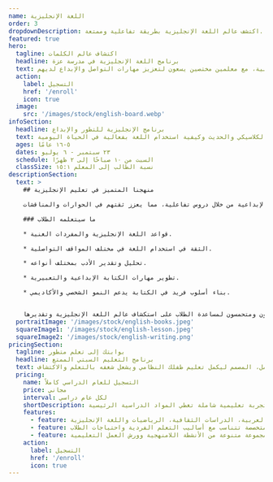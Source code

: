 ```yaml
---
name: اللغة الإنجليزية
order: 3
dropdownDescription: اكتشف عالم اللغة الإنجليزية بطريقة تفاعلية وممتعة.
featured: true
hero:
  tagline: اكتشاف عالم الكلمات
  headline: برنامج اللغة الإنجليزية في مدرسة عزة
  text: ساعد طفلك على تحسين مهاراته باللغة الإنجليزية من خلال دروس ممتعة وعملية، مع معلمين مختصين يسعون لتعزيز مهارات التواصل والإبداع لديهم.
  action:
    label: التسجيل
    href: '/enroll'
    icon: true
  image:
    src: '/images/stock/english-board.webp'
infoSection:
  headline: برنامج الإنجليزية للتطور والإبداع
  text: انغمس في تجربة تعلم اللغة الإنجليزية، مع تعرف على الأدب الكلاسيكي والحديث وكيفية استخدام اللغة بفعالية في الحياة اليومية.
  ages: ٥-١٦ عامًا
  dates: ٢٣ سبتمبر - ٦ يوليو
  schedule: السبت من ١٠ صباحًا إلى ٢ ظهرًا
  classSize: نسبة الطالب إلى المعلم ١٥:١
descriptionSection:
  text: >
    ## منهجنا المتميز في تعليم الإنجليزية

    يغطي برنامجنا جوانب متعددة من اللغة الإنجليزية، من الأساسيات وحتى المهارات المتقدمة. الطلاب سيتطورون في مهاراتهم التعبيرية والإبداعية من خلال دروس تفاعلية، مما يعزز ثقتهم في الحوارات والمناقشات.

    ### ما سيتعلمه الطلاب

    * قواعد اللغة الإنجليزية والمفردات الغنية.

    * الثقة في استخدام اللغة في مختلف المواقف التواصلية.

    * تحليل وتقدير الأدب بمختلف أنواعه.

    * تطوير مهارات الكتابة الإبداعية والتعبيرية.

    * بناء أسلوب فريد في الكتابة يدعم النمو الشخصي والأكاديمي.


    نحرص في برنامجنا على توفير بيئة تعليمية تفاعلية تشجع الطلاب على الاستفسار والابتكار، مما يساعدهم على إتقان اللغة الإنجليزية بطريقة ممتعة وعملية. معلمونا متخصصون ومتحمسون لمساعدة الطلاب على استكشاف عالم اللغة الإنجليزية وتقديرها.
  portraitImage: '/images/stock/english-books.jpeg'
  squareImage1: '/images/stock/english-lesson.jpeg'
  squareImage2: '/images/stock/english-writing.png'
pricingSection:
  tagline: بوابتك إلى تعلم متطور
  headline: برنامج التعليم السبتي الممتع
  text: انضم إلينا لتجربة سبتية مثرية مع منهجنا الشامل، المصمم ليكمل تعليم طفلك النظامي ويشعل شغفه بالتعلم والاكتشاف.
  pricing:
    name: التسجيل للعام الدراسي كاملاً
    price: مجاني
    interval: لكل عام دراسي
    shortDescription: تجربة تعليمية شاملة تغطي المواد الدراسية الرئيسية
    features:
      - feature: منهج شامل يتضمن اللغة العربية، الدراسات الثقافية، الرياضيات واللغة الإنجليزية
      - feature: أساليب تعليم متخصصة تتناسب مع أساليب التعلم الفردية واحتياجات الطلاب
      - feature: فرصة للوصول إلى مجموعة متنوعة من الأنشطة اللامنهجية وورش العمل التعليمية
    action:
      label: التسجيل
      href: '/enroll'
      icon: true
---
```

